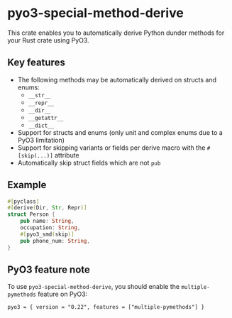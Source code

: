 # pyo3-special-method-derive

This crate enables you to automatically derive Python dunder methods for your Rust crate using PyO3.

## Key features
- The following methods may be automatically derived on structs and enums:
    - `__str__`
    - `__repr__`
    - `__dir__`
    - `__getattr__`
    - `__dict__`
- Support for structs and enums (only unit and complex enums due to a PyO3 limitation)
- Support for skipping variants or fields per derive macro with the `#[skip(...)]` attribute
- Automatically skip struct fields which are not `pub`

## Example
```rust
#[pyclass]
#[derive(Dir, Str, Repr)]
struct Person {
    pub name: String,
    occupation: String,
    #[pyo3_smd(skip)]
    pub phone_num: String,
}
```

## PyO3 feature note
To use `pyo3-special-method-derive`, you should enable the `multiple-pymethods` feature on PyO3:
```
pyo3 = { version = "0.22", features = ["multiple-pymethods"] }
```